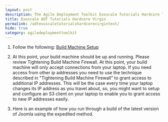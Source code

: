 ```yaml
---
layout: post
description: The Agile Deployment Toolkit Exoscale Tutorials Hardcore Text
title: Exoscale ADT Tutorials Hardcore Virgin
permalink: /adtexoscaletutorialshardcorevirgintext/
hide: true
category: agiledeploymenttoolkit
---
```


1. Follow the following: [Build Machine Setup](https://www.codebreakers.uk/adtexoscaletutorialsbuildmachine/)

2. At this point, your build machine should be up and running. Please review Tightening Build Machine Firewall. At this point, your build machine will only accept connections from your laptop. If you need access from other ip addresses you need to use the technique described in "Tightening Build Machine Firewall" to grant access to additional IP addresses. This will be the case every time your laptop changes its IP address as you travel about, so, you might want to setup and configure an S3 client on your laptop to enable you to grant access to new IP addresses easily.

3. Here is an example of how you run through a build of the latest version of Joomla using the expedited method.
